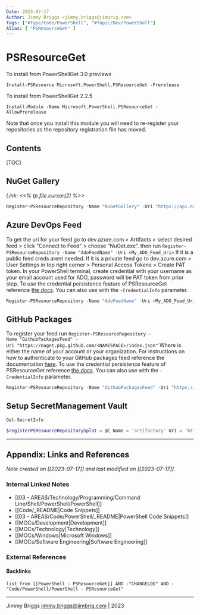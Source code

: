 ```yaml
---
Date: 2023-07-17
Author: Jimmy Briggs <jimmy.briggs@jimbrig.com>
Tags: ["#Type/Code/PowerShell", "#Topic/Dev/PowerShell"]
Alias: [ "PSResourceGet" ]
---
```


# PSResourceGet

To install from PowerShellGet 3.0 previews

`Install-PSResource Microsoft.PowerShell.PSResourceGet -Prerelease`

To install from PowerShellGet 2.2.5

`Install-Module -Name Microsoft.PowerShell.PSResourceGet -AllowPrerelease`

Note that once you install this module you will need to re-register your repositories as the repository registration file has moved.

## Contents

[TOC]

## NuGet Gallery

*Link: <<% tp.file.cursor(2) %>>*

```powershell
Register-PSResourceRepository -Name "NuGetGallery" -Uri "https://api.nuget.org/v3/index.json"
```

## Azure DevOps Feed

To get the uri for your feed go to dev.azure.com > Artifacts > select desired feed > click “Connect to Feed” > choose “NuGet.exe”. then run `Register-PSResourceRepository -Name "AdoFeedName" -Uri <My_ADO_Feed_Uri>` If it is a public feed creds arent needed. If it is a private feed go to dev.azure.com > User Settings in top right corner > Personal Access Tokens > Create PAT token. In your PowerShell terminal, create credential with your username as your email account used for ADO, password will be PAT token from prior step. To use the credential persistence feature of PSResourceGet reference [the docs](https://learn.microsoft.com/en-us/powershell/gallery/powershellget/how-to/credential-persistence?view=powershellget-3.x). You can also use with the `-CredentialInfo` parameter.

```powershell
Register-PSResourceRepository -Name "AdoFeedName" -Uri <My_ADO_Feed_Uri>
```

## GitHub Packages

To register your feed run `Register-PSResourceRepository -Name "GithubPackagesFeed" -Uri "https://nuget.pkg.github.com/<NAMESPACE>/index.json"` Where is either the name of your account or your organization. For instructions on how to authenticate to your GitHub packages feed reference the documentation [here](https://docs.github.com/en/packages/working-with-a-github-packages-registry/working-with-the-nuget-registry#authenticating-to-github-packages). To use the credential persistence feature of PSResourceGet reference [the docs](https://learn.microsoft.com/en-us/powershell/gallery/powershellget/how-to/credential-persistence?view=powershellget-3.x). You can also use with the `-CredentialInfo` parameter.

```powershell
Register-PSResourceRepository -Name "GithubPackagesFeed" -Uri "https://nuget.pkg.github.com/<NAMESPACE>/index.json"
```

## Setup SecretManagement Vault

```powershell
Get-SecretInfo

$registerPSResourceRepositorySplat = @{ Name = 'artifactory' Uri = 'https://myaccount.jfrog.io/artifactory/api/nuget/v3/myrepository' Trusted = $true CredentialInfo = [Microsoft.PowerShell.PowerShellGet.UtilClasses.PSCredentialInfo]::new( 'SecretStore', 'JFrogCred') } Register-PSResourceRepository @registerPSResourceRepositorySplat
```

***

## Appendix: Links and References

*Note created on [[2023-07-17]] and last modified on [[2023-07-17]].*

### Internal Linked Notes

- [[03 - AREAS/Technology/Programming/Command Line/Shell/PowerShell/PowerShell]]
- [[Code/_README|Code Snippets]]
- [[03 - AREAS/Code/PowerShell/_README|PowerShell Code Snippets]]
- [[MOCs/Development|Development]]
- [[MOCs/Technology|Technology]]
- [[MOCs/Windows|Microsoft Windows]]
- [[MOCs/Software Engineering|Software Engineering]]

### External References

#### Backlinks

```dataview
list from [[PowerShell - PSResourceGet]] AND -"CHANGELOG" AND -"Code/PowerShell/PowerShell - PSResourceGet"
```


***

Jimmy Briggs <jimmy.briggs@jimbrig.com> | 2023

